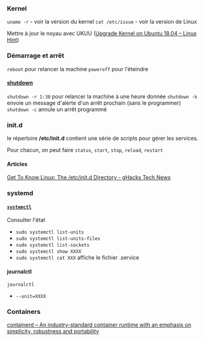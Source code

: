 ### Kernel

`uname -r` - voir la version du kernel
`cat /etc/issue` - voir la version de Linux

Mettre à jour le noyau avec UKUU ([Upgrade Kernel on Ubuntu 18.04 – Linux Hint](https://linuxhint.com/upgrade-kernel-ubuntu-1804/))


### Démarrage et arrêt

`reboot` pour relancer la machine
`poweroff` pour l'éteindre

#### [shutdown](https://linux.die.net/man/8/shutdown)
`shutdown -r 1:30` pour relancer la machine à une heure donnée
`shutdown -k` envoie un message d'alerte d'un arrêt prochain (sans le programmer)
`shutdown -c` annule un arrêt programmé

### init.d

le répertoire **/etc/init.d** contient une série de scripts pour gérer les
services.

Pour chacun, on peut faire `status`, `start`, `stop`, `reload`, `restart`

#### Articles
[Get To Know Linux: The /etc/init.d Directory - gHacks Tech News](https://www.ghacks.net/2009/04/04/get-to-know-linux-the-etcinitd-directory/)


### systemd

#### [`systemctl`](https://www.commandlinux.com/man-page/man1/systemctl.1.html)

Consulter l'état
- `sudo systemctl list-units`
- `sudo systemctl list-units-files`
- `sudo systemctl list-sockets`
- `sudo systemctl show XXXX`
- `sudo systemctl cat XXX` affiche le fichier .service 
#### journalctl

`journalctl`
- `--unit=XXXX` 

### Containers

[containerd – An industry-standard container runtime with an emphasis on simplicity, robustness and portability](https://containerd.io/)
